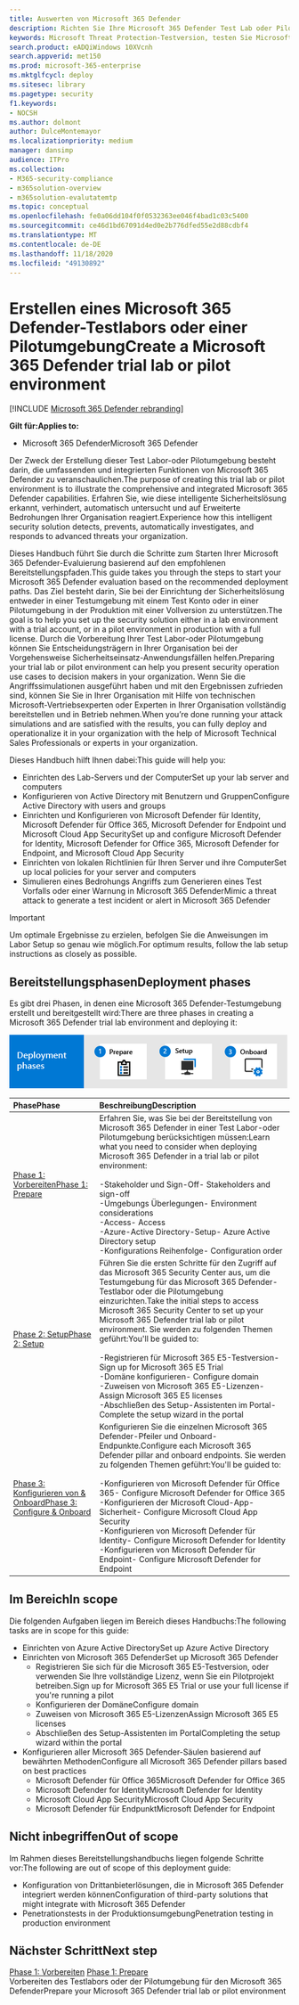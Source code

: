 ```yaml
---
title: Auswerten von Microsoft 365 Defender
description: Richten Sie Ihre Microsoft 365 Defender Test Lab oder Pilotumgebung ein, um die Sicherheitslösung zum Schutz von Geräten, Identitäten, Daten und Anwendungen in Ihrer Organisation zu testen und zu erleben.
keywords: Microsoft Threat Protection-Testversion, testen Sie Microsoft Threat Protection, bewerten Sie Microsoft Threat Protection, Microsoft Threat Protection Evaluation Lab, Microsoft Threat Protection Pilot, Cyber Security, Advanced persistent Threat, Enterprise Security, Devices, Device, Identity, users, Data, Applications, Incidents, Automated Investigation and Remediation, Advanced Hunting
search.product: eADQiWindows 10XVcnh
search.appverid: met150
ms.prod: microsoft-365-enterprise
ms.mktglfcycl: deploy
ms.sitesec: library
ms.pagetype: security
f1.keywords:
- NOCSH
ms.author: dolmont
author: DulceMontemayor
ms.localizationpriority: medium
manager: dansimp
audience: ITPro
ms.collection:
- M365-security-compliance
- m365solution-overview
- m365solution-evalutatemtp
ms.topic: conceptual
ms.openlocfilehash: fe0a06dd104f0f0532363ee046f4bad1c03c5400
ms.sourcegitcommit: ce46d1bd67091d4ed0e2b776dfed55e2d88cdbf4
ms.translationtype: MT
ms.contentlocale: de-DE
ms.lasthandoff: 11/18/2020
ms.locfileid: "49130892"
---
```

# <a name="create-a-microsoft-365-defender-trial-lab-or-pilot-environment"></a><span data-ttu-id="84491-104">Erstellen eines Microsoft 365 Defender-Testlabors oder einer Pilotumgebung</span><span class="sxs-lookup"><span data-stu-id="84491-104">Create a Microsoft 365 Defender trial lab or pilot environment</span></span> 

[!INCLUDE [Microsoft 365 Defender rebranding](../includes/microsoft-defender.md)]


<span data-ttu-id="84491-105">**Gilt für:**</span><span class="sxs-lookup"><span data-stu-id="84491-105">**Applies to:**</span></span>
- <span data-ttu-id="84491-106">Microsoft 365 Defender</span><span class="sxs-lookup"><span data-stu-id="84491-106">Microsoft 365 Defender</span></span>

<span data-ttu-id="84491-107">Der Zweck der Erstellung dieser Test Labor-oder Pilotumgebung besteht darin, die umfassenden und integrierten Funktionen von Microsoft 365 Defender zu veranschaulichen.</span><span class="sxs-lookup"><span data-stu-id="84491-107">The purpose of creating this trial lab or pilot environment is to illustrate the comprehensive and integrated Microsoft 365 Defender capabilities.</span></span> <span data-ttu-id="84491-108">Erfahren Sie, wie diese intelligente Sicherheitslösung erkannt, verhindert, automatisch untersucht und auf Erweiterte Bedrohungen Ihrer Organisation reagiert.</span><span class="sxs-lookup"><span data-stu-id="84491-108">Experience how this intelligent security solution detects, prevents, automatically investigates, and responds to advanced threats your organization.</span></span> 

<span data-ttu-id="84491-109">Dieses Handbuch führt Sie durch die Schritte zum Starten Ihrer Microsoft 365 Defender-Evaluierung basierend auf den empfohlenen Bereitstellungspfaden.</span><span class="sxs-lookup"><span data-stu-id="84491-109">This guide takes you through the steps to start your Microsoft 365 Defender evaluation based on the recommended deployment paths.</span></span> <span data-ttu-id="84491-110">Das Ziel besteht darin, Sie bei der Einrichtung der Sicherheitslösung entweder in einer Testumgebung mit einem Test Konto oder in einer Pilotumgebung in der Produktion mit einer Vollversion zu unterstützen.</span><span class="sxs-lookup"><span data-stu-id="84491-110">The goal is to help you set up the security solution either in a lab environment with a trial account, or in a pilot environment in production with a full license.</span></span> <span data-ttu-id="84491-111">Durch die Vorbereitung Ihrer Test Labor-oder Pilotumgebung können Sie Entscheidungsträgern in Ihrer Organisation bei der Vorgehensweise Sicherheitseinsatz-Anwendungsfällen helfen.</span><span class="sxs-lookup"><span data-stu-id="84491-111">Preparing your trial lab or pilot environment can help you present security operation use cases to decision makers in your organization.</span></span> <span data-ttu-id="84491-112">Wenn Sie die Angriffssimulationen ausgeführt haben und mit den Ergebnissen zufrieden sind, können Sie Sie in Ihrer Organisation mit Hilfe von technischen Microsoft-Vertriebsexperten oder Experten in Ihrer Organisation vollständig bereitstellen und in Betrieb nehmen.</span><span class="sxs-lookup"><span data-stu-id="84491-112">When you’re done running your attack simulations and are satisfied with the results, you can fully deploy and operationalize it in your organization with the help of Microsoft Technical Sales Professionals or experts in your organization.</span></span> 

<span data-ttu-id="84491-113">Dieses Handbuch hilft Ihnen dabei:</span><span class="sxs-lookup"><span data-stu-id="84491-113">This guide will help you:</span></span>
- <span data-ttu-id="84491-114">Einrichten des Lab-Servers und der Computer</span><span class="sxs-lookup"><span data-stu-id="84491-114">Set up your lab server and computers</span></span>
- <span data-ttu-id="84491-115">Konfigurieren von Active Directory mit Benutzern und Gruppen</span><span class="sxs-lookup"><span data-stu-id="84491-115">Configure Active Directory with users and groups</span></span>
- <span data-ttu-id="84491-116">Einrichten und Konfigurieren von Microsoft Defender für Identity, Microsoft Defender für Office 365, Microsoft Defender for Endpoint und Microsoft Cloud App Security</span><span class="sxs-lookup"><span data-stu-id="84491-116">Set up and configure Microsoft Defender for Identity, Microsoft Defender for Office 365, Microsoft Defender for Endpoint, and Microsoft Cloud App Security</span></span>
- <span data-ttu-id="84491-117">Einrichten von lokalen Richtlinien für Ihren Server und ihre Computer</span><span class="sxs-lookup"><span data-stu-id="84491-117">Set up local policies for your server and computers</span></span>
- <span data-ttu-id="84491-118">Simulieren eines Bedrohungs Angriffs zum Generieren eines Test Vorfalls oder einer Warnung in Microsoft 365 Defender</span><span class="sxs-lookup"><span data-stu-id="84491-118">Mimic a threat attack to generate a test incident or alert in Microsoft 365 Defender</span></span>

>[!IMPORTANT]
><span data-ttu-id="84491-119">Um optimale Ergebnisse zu erzielen, befolgen Sie die Anweisungen im Labor Setup so genau wie möglich.</span><span class="sxs-lookup"><span data-stu-id="84491-119">For optimum results, follow the lab setup instructions as closely as possible.</span></span>


## <a name="deployment-phases"></a><span data-ttu-id="84491-120">Bereitstellungsphasen</span><span class="sxs-lookup"><span data-stu-id="84491-120">Deployment phases</span></span>

<span data-ttu-id="84491-121">Es gibt drei Phasen, in denen eine Microsoft 365 Defender-Testumgebung erstellt und bereitgestellt wird:</span><span class="sxs-lookup"><span data-stu-id="84491-121">There are three phases in creating a Microsoft 365 Defender trial lab environment and deploying it:</span></span>

![Bereitstellungsphasen: vorbereiten, einrichten, Onboard](../../media/phase-diagrams/deployment-phases.png)

|<span data-ttu-id="84491-123">Phase</span><span class="sxs-lookup"><span data-stu-id="84491-123">Phase</span></span> | <span data-ttu-id="84491-124">Beschreibung</span><span class="sxs-lookup"><span data-stu-id="84491-124">Description</span></span> | 
|:-------|:-----|
|[<span data-ttu-id="84491-125">Phase 1: Vorbereiten</span><span class="sxs-lookup"><span data-stu-id="84491-125">Phase 1: Prepare</span></span>](prepare-mtpeval.md)| <span data-ttu-id="84491-126">Erfahren Sie, was Sie bei der Bereitstellung von Microsoft 365 Defender in einer Test Labor-oder Pilotumgebung berücksichtigen müssen:</span><span class="sxs-lookup"><span data-stu-id="84491-126">Learn what you need to consider when deploying Microsoft 365 Defender in a trial lab or pilot environment:</span></span> <br><br><span data-ttu-id="84491-127">-Stakeholder und Sign-Off</span><span class="sxs-lookup"><span data-stu-id="84491-127">- Stakeholders and sign-off</span></span> <br> <span data-ttu-id="84491-128">-Umgebungs Überlegungen</span><span class="sxs-lookup"><span data-stu-id="84491-128">- Environment considerations</span></span> <br><span data-ttu-id="84491-129">-Access</span><span class="sxs-lookup"><span data-stu-id="84491-129">- Access</span></span> <br><span data-ttu-id="84491-130">-Azure-Active Directory-Setup</span><span class="sxs-lookup"><span data-stu-id="84491-130">- Azure Active Directory setup</span></span> <br> <span data-ttu-id="84491-131">-Konfigurations Reihenfolge</span><span class="sxs-lookup"><span data-stu-id="84491-131">- Configuration order</span></span>
|[<span data-ttu-id="84491-132">Phase 2: Setup</span><span class="sxs-lookup"><span data-stu-id="84491-132">Phase 2: Setup</span></span>](setup-mtpeval.md)|  <span data-ttu-id="84491-133">Führen Sie die ersten Schritte für den Zugriff auf das Microsoft 365 Security Center aus, um die Testumgebung für das Microsoft 365 Defender-Testlabor oder die Pilotumgebung einzurichten.</span><span class="sxs-lookup"><span data-stu-id="84491-133">Take the initial steps to access Microsoft 365 Security Center to set up your Microsoft 365 Defender trial lab or pilot environment.</span></span> <span data-ttu-id="84491-134">Sie werden zu folgenden Themen geführt:</span><span class="sxs-lookup"><span data-stu-id="84491-134">You'll be guided to:</span></span><br><br><span data-ttu-id="84491-135">-Registrieren für Microsoft 365 E5-Testversion</span><span class="sxs-lookup"><span data-stu-id="84491-135">- Sign up for Microsoft 365 E5 Trial</span></span> <br>  <span data-ttu-id="84491-136">-Domäne konfigurieren</span><span class="sxs-lookup"><span data-stu-id="84491-136">- Configure domain</span></span><br><span data-ttu-id="84491-137">-Zuweisen von Microsoft 365 E5-Lizenzen</span><span class="sxs-lookup"><span data-stu-id="84491-137">- Assign Microsoft 365 E5 licenses</span></span><br><span data-ttu-id="84491-138">-Abschließen des Setup-Assistenten im Portal</span><span class="sxs-lookup"><span data-stu-id="84491-138">- Complete the setup wizard in the portal</span></span>|
|[<span data-ttu-id="84491-139">Phase 3: Konfigurieren von & Onboard</span><span class="sxs-lookup"><span data-stu-id="84491-139">Phase 3: Configure & Onboard</span></span>](config-mtpeval.md) | <span data-ttu-id="84491-140">Konfigurieren Sie die einzelnen Microsoft 365 Defender-Pfeiler und Onboard-Endpunkte.</span><span class="sxs-lookup"><span data-stu-id="84491-140">Configure each Microsoft 365 Defender pillar and onboard endpoints.</span></span> <span data-ttu-id="84491-141">Sie werden zu folgenden Themen geführt:</span><span class="sxs-lookup"><span data-stu-id="84491-141">You'll be guided to:</span></span><br><br><span data-ttu-id="84491-142">-Konfigurieren von Microsoft Defender für Office 365</span><span class="sxs-lookup"><span data-stu-id="84491-142">- Configure Microsoft Defender for Office 365</span></span><br><span data-ttu-id="84491-143">-Konfigurieren der Microsoft Cloud-App-Sicherheit</span><span class="sxs-lookup"><span data-stu-id="84491-143">- Configure Microsoft Cloud App Security</span></span><br><span data-ttu-id="84491-144">-Konfigurieren von Microsoft Defender für Identity</span><span class="sxs-lookup"><span data-stu-id="84491-144">- Configure Microsoft Defender for Identity</span></span><br><span data-ttu-id="84491-145">-Konfigurieren von Microsoft Defender für Endpoint</span><span class="sxs-lookup"><span data-stu-id="84491-145">- Configure Microsoft Defender for Endpoint</span></span>


## <a name="in-scope"></a><span data-ttu-id="84491-146">Im Bereich</span><span class="sxs-lookup"><span data-stu-id="84491-146">In scope</span></span>

<span data-ttu-id="84491-147">Die folgenden Aufgaben liegen im Bereich dieses Handbuchs:</span><span class="sxs-lookup"><span data-stu-id="84491-147">The following tasks are in scope for this guide:</span></span>
-   <span data-ttu-id="84491-148">Einrichten von Azure Active Directory</span><span class="sxs-lookup"><span data-stu-id="84491-148">Set up Azure Active Directory</span></span>
-   <span data-ttu-id="84491-149">Einrichten von Microsoft 365 Defender</span><span class="sxs-lookup"><span data-stu-id="84491-149">Set up Microsoft 365 Defender</span></span>
    -   <span data-ttu-id="84491-150">Registrieren Sie sich für die Microsoft 365 E5-Testversion, oder verwenden Sie Ihre vollständige Lizenz, wenn Sie ein Pilotprojekt betreiben.</span><span class="sxs-lookup"><span data-stu-id="84491-150">Sign up for Microsoft 365 E5 Trial or use your full license if you're running a pilot</span></span>
    -   <span data-ttu-id="84491-151">Konfigurieren der Domäne</span><span class="sxs-lookup"><span data-stu-id="84491-151">Configure domain</span></span>
    -   <span data-ttu-id="84491-152">Zuweisen von Microsoft 365 E5-Lizenzen</span><span class="sxs-lookup"><span data-stu-id="84491-152">Assign Microsoft 365 E5 licenses</span></span>
    -   <span data-ttu-id="84491-153">Abschließen des Setup-Assistenten im Portal</span><span class="sxs-lookup"><span data-stu-id="84491-153">Completing the setup wizard within the portal</span></span>
-   <span data-ttu-id="84491-154">Konfigurieren aller Microsoft 365 Defender-Säulen basierend auf bewährten Methoden</span><span class="sxs-lookup"><span data-stu-id="84491-154">Configure all Microsoft 365 Defender pillars based on best practices</span></span>
    -   <span data-ttu-id="84491-155">Microsoft Defender für Office 365</span><span class="sxs-lookup"><span data-stu-id="84491-155">Microsoft Defender for Office 365</span></span>
    -   <span data-ttu-id="84491-156">Microsoft Defender for Identity</span><span class="sxs-lookup"><span data-stu-id="84491-156">Microsoft Defender for Identity</span></span>
    -   <span data-ttu-id="84491-157">Microsoft Cloud App Security</span><span class="sxs-lookup"><span data-stu-id="84491-157">Microsoft Cloud App Security</span></span>
    -   <span data-ttu-id="84491-158">Microsoft Defender für Endpunkt</span><span class="sxs-lookup"><span data-stu-id="84491-158">Microsoft Defender for Endpoint</span></span>

## <a name="out-of-scope"></a><span data-ttu-id="84491-159">Nicht inbegriffen</span><span class="sxs-lookup"><span data-stu-id="84491-159">Out of scope</span></span>

<span data-ttu-id="84491-160">Im Rahmen dieses Bereitstellungshandbuchs liegen folgende Schritte vor:</span><span class="sxs-lookup"><span data-stu-id="84491-160">The following are out of scope of this deployment guide:</span></span>

-   <span data-ttu-id="84491-161">Konfiguration von Drittanbieterlösungen, die in Microsoft 365 Defender integriert werden können</span><span class="sxs-lookup"><span data-stu-id="84491-161">Configuration of third-party solutions that might integrate with Microsoft 365 Defender</span></span>
-   <span data-ttu-id="84491-162">Penetrationstests in der Produktionsumgebung</span><span class="sxs-lookup"><span data-stu-id="84491-162">Penetration testing in production environment</span></span>

## <a name="next-step"></a><span data-ttu-id="84491-163">Nächster Schritt</span><span class="sxs-lookup"><span data-stu-id="84491-163">Next step</span></span>
<span data-ttu-id="84491-164">[Phase 1: Vorbereiten](prepare-mtpeval.md) 
</span><span class="sxs-lookup"><span data-stu-id="84491-164">[Phase 1: Prepare](prepare-mtpeval.md) 
</span></span><br> <span data-ttu-id="84491-165">Vorbereiten des Testlabors oder der Pilotumgebung für den Microsoft 365 Defender</span><span class="sxs-lookup"><span data-stu-id="84491-165">Prepare your Microsoft 365 Defender trial lab or pilot environment</span></span>
